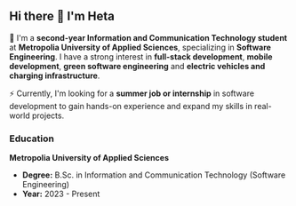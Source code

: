 ## Hi there 👋 I'm Heta

🌱 I'm a **second-year Information and Communication Technology student** at **Metropolia University of Applied Sciences**, specializing in **Software Engineering**. I have a strong interest in **full-stack development**, **mobile development**, **green software engineering** and **electric vehicles and charging infrastructure**.  

⚡ Currently, I'm looking for a **summer job or internship** in software development to gain hands-on experience and expand my skills in real-world projects. 

### Education  
**Metropolia University of Applied Sciences**  
- **Degree:** B.Sc. in Information and Communication Technology (Software Engineering)  
- **Year:** 2023 - Present  

<!---
Hetahar/Hetahar is a ✨ special ✨ repository because its `README.md` (this file) appears on your GitHub profile.
You can click the Preview link to take a look at your changes.
--->
